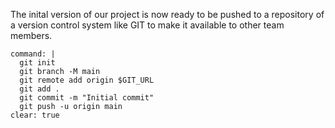 The inital version of our project is now ready to be pushed to a repository of a version control system like GIT to make it available to other team members.

```terminal:execute
command: |
  git init
  git branch -M main
  git remote add origin $GIT_URL
  git add .
  git commit -m "Initial commit"
  git push -u origin main
clear: true
```